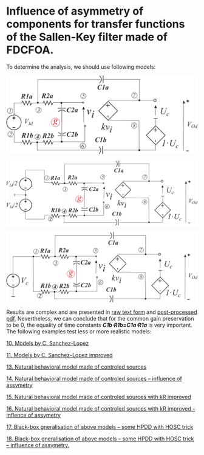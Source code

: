 # Influence of asymmetry of components for transfer functions of the Sallen-Key filter made of FDCFOA.

To determine the analysis, we should use following models:

![K_ud1](FDCFOA_CFMB_GGnd_Asym_K_u1.svg)

![K_ud2](FDCFOA_CFMB_GGnd_Asym_K_u2.svg)

![K_uc](FDCFOA_CFMB_GGnd_Asym_K_uc.svg)

Results are complex and are presented in [raw text form](Models.txt) and [post-processed pdf](Models.pdf). Nevertheless, we can conclude that for the common gain preservation to be 0, the equality of time constants ***C1b⋅R1b=C1a⋅R1a*** is very important.
The following examples test less or more realistic models:

[10. Models by C. Sanchez-Lopez](../10.%20SimpModelSanchez-Lopez/)

[11. Models by C. Sanchez-Lopez improved](../11.%20SimpModelSanchez-LopezImproved/)

[13. Natural behavioral model made of controled sources](../13.%20SimpModelControlledSources/)

[14. Natural behavioral model made of controled sources – influence of assymetry](../14.%20SimpModelControlledSourcesAsym/)

[15. Natural behavioral model made of controled sources with kR improved](../15.%20SimpModelControlledSourcesImprovedkR/)

[16. Natural behavioral model made of controled sources with kR improved – inflence of assymetry](../16.%20SimpModelControlledSourcesImprovedkRAsym/)

[17. Black-box gneralisation of above models – some HPDD with HOSC trick](../17.%20SimplyGenSym/)

[18. Black-box gneralisation of above models – some HPDD with HOSC trick – influence of assymetry.](../18.%20SimplyGenAsym/)

